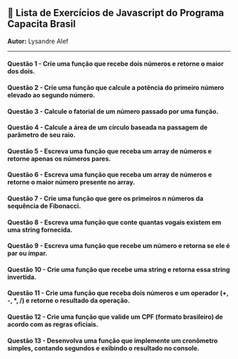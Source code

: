 ## 📘 Lista de Exercícios de Javascript do Programa Capacita Brasil

**Autor:** Lysandre Alef

---

#### Questão 1 - Crie uma função que recebe dois números e retorne o maior dos dois.

#### Questão 2 - Crie uma função que calcule a potência do primeiro número elevado ao segundo número.

#### Questão 3 - Calcule o fatorial de um número passado por uma função.

#### Questão 4 - Calcule a área de um círculo baseada na passagem de parâmetro de seu raio.

#### Questão 5 - Escreva uma função que receba um array de números e retorne apenas os números pares.

#### Questão 6 - Escreva uma função que receba um array de números e retorne o maior número presente no array.

#### Questão 7 - Crie uma função que gere os primeiros n números da sequência de Fibonacci.

#### Questão 8 - Escreva uma função que conte quantas vogais existem em uma string fornecida.

#### Questão 9 - Escreva uma função que recebe um número e retorna se ele é par ou ímpar.

#### Questão 10 - Crie uma função que recebe uma string e retorna essa string invertida.

#### Questão 11 - Crie uma função que receba dois números e um operador (+, -, *, /) e retorne o resultado da operação.

#### Questão 12 - Crie uma função que valide um CPF (formato brasileiro) de acordo com as regras oficiais.

#### Questão 13 - Desenvolva uma função que implemente um cronômetro simples, contando segundos e exibindo o resultado no console.
